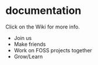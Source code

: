 # documentation
Click on the Wiki for more info.
- Join us
- Make friends
- Work on FOSS projects together
- Grow/Learn

